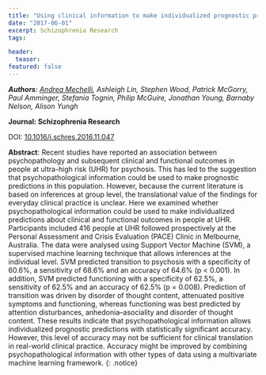```yaml
---
title: "Using clinical information to make individualized prognostic predictions in people at ultra high risk for psychosis"
date: "2017-06-01"
excerpt: Schizophrenia Research
tags:

header:
  teaser:
featured: false
---
```


*__Authors__:  [Andrea Mechelli](/members/Andrea), Ashleigh Lin, Stephen Wood, Patrick McGorry, Paul Amminger, Stefania Tognin, Philip McGuire, Jonathan Young, Barnaby Nelson, Alison Yungh*

**Journal: Schizophrenia Research**

DOI: [10.1016/j.schres.2016.11.047](https://doi.org/10.1016/j.schres.2016.11.047)

**Abstract**: Recent studies have reported an association between psychopathology and subsequent clinical and functional outcomes in people at ultra-high risk (UHR) for psychosis. This has led to the suggestion that psychopathological information could be used to make prognostic predictions in this population. However, because the current literature is based on inferences at group level, the translational value of the findings for everyday clinical practice is unclear. Here we examined whether psychopathological information could be used to make individualized predictions about clinical and functional outcomes in people at UHR. Participants included 416 people at UHR followed prospectively at the Personal Assessment and Crisis Evaluation (PACE) Clinic in Melbourne, Australia. The data were analysed using Support Vector Machine (SVM), a supervised machine learning technique that allows inferences at the individual level. SVM predicted transition to psychosis with a specificity of 60.6%, a sensitivity of 68.6% and an accuracy of 64.6% (p < 0.001). In addition, SVM predicted functioning with a specificity of 62.5%, a sensitivity of 62.5% and an accuracy of 62.5% (p = 0.008). Prediction of transition was driven by disorder of thought content, attenuated positive symptoms and functioning, whereas functioning was best predicted by attention disturbances, anhedonia–asociality and disorder of thought content. These results indicate that psychopathological information allows individualized prognostic predictions with statistically significant accuracy. However, this level of accuracy may not be sufficient for clinical translation in real-world clinical practice. Accuracy might be improved by combining psychopathological information with other types of data using a multivariate machine learning framework.
{: .notice}
